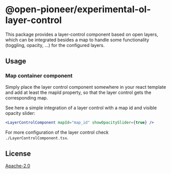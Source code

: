 # @open-pioneer/experimental-ol-layer-control

This package provides a layer-control component based on open layers, which can be integrated besides a map to handle some functionality (toggling, opacity, ...) for the configured layers.

## Usage

### Map container component

Simply place the layer control component somewhere in your react template and add at least the mapId property, so that the layer control gets the corresponding map.

See here a simple integration of a layer control with a map id and visible opacity slider:

```jsx
<LayerControlComponent mapId="map_id" showOpacitySlider={true} />
```

For more configuration of the layer control check `./LayerControlComponent.tsx`.

## License

[Apache-2.0](https://www.apache.org/licenses/LICENSE-2.0)
